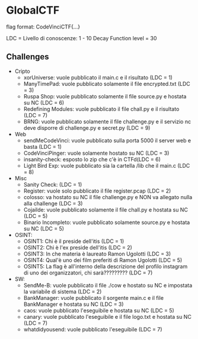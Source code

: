 # GlobalCTF
flag format: CodeVinciCTF{...}

LDC = Livello di conoscenze: 1 - 10
Decay Function level = 30

## Challenges

- Cripto
    - xorUniverse: vuole pubblicato il main.c e il risultato (LDC = 1)
    - ManyTimePad: vuole pubblicato solamente il file encrypted.txt (LDC = 3)
    - Ruspa Shop: vuole pubblicato solamente il file source.py e hostata su NC (LDC = 6)
    - Redefining Modules: vuole pubblicato il file chall.py e il risultato (LDC = 7)
    - BRNG: vuole pubblicato solamente il file challenge.py e il servizio nc deve disporre di challenge.py e secret.py (LDC = 9)
- Web
    - sendMeCodeVinci: vuole pubblicato sulla porta 5000 il server web e basta (LDC = 1)
    - CodeVinciPinger: vuole solamente hostato su NC (LDC = 3)
    - insanity-check: esposto lo zip che c'è in CTFd(LDC = 6)
    - Light Bird Exp: vuole pubblicato sia la cartella /lib che il main.c (LDC = 8)
- Misc
    - Sanity Check: (LDC = 1)
    - Register: vuole solo pubblicato il file register.pcap (LDC = 2)
    - colosso: va hostato su NC il file challenge.py e NON va allegato nulla alla challenge (LDC = 3)
    - Cojailde: vuole pubblicato solamente il file chall.py e hostata su NC (LDC = 5)
    - Binario Incompleto: vuole pubblicato solamente source.py e hostata su NC (LDC = 5)
- OSINT:
    - OSINT1: Chi è il preside dell'itis (LDC = 1)
    - OSINT2: Chi è l'ex preside dell'itis (LDC = 2)
    - OSINT3: In che materia è laureato Ramon Ugolotti (LDC = 3)
    - OSINT4: Qual'è uno dei film preferiti di Ramon Ugolotti (LDC = 5)
    - OSINT5: La flag è all'interno della descrizione del profilo instagram di uno dei organizzatori, chi sarà????????? (LDC = 7)
- SW:
    - SendMe-B: vuole pubblicato il file ./cow e hostato su NC e impostata la variabile di sistema (LDC = 2)
    - BankManager: vuole pubblicato il sorgente main.c e il file BankManager e hostata su NC (LDC = 3)
    - caos: vuole pubblicato l'eseguibile e hostata su NC (LDC = 5)
    - canary: vuole pubblicato l'eseguibile e il file logo.txt e hostata su NC (LDC = 7)
    - whatdidyousend: vuole pubblicato l'eseguibile (LDC = 7)

